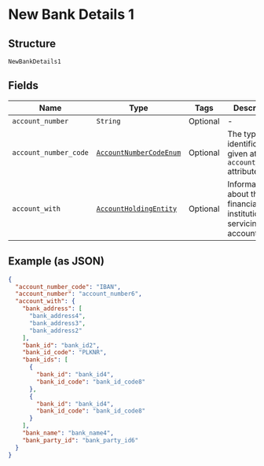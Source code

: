 
# New Bank Details 1

## Structure

`NewBankDetails1`

## Fields

| Name | Type | Tags | Description |
|  --- | --- | --- | --- |
| `account_number` | `String` | Optional | - |
| `account_number_code` | [`AccountNumberCodeEnum`](../../doc/models/account-number-code-enum.md) | Optional | The type of identification given at `account_number` attribute |
| `account_with` | [`AccountHoldingEntity`](../../doc/models/account-holding-entity.md) | Optional | Information about the financial institution servicing the account. |

## Example (as JSON)

```json
{
  "account_number_code": "IBAN",
  "account_number": "account_number6",
  "account_with": {
    "bank_address": [
      "bank_address4",
      "bank_address3",
      "bank_address2"
    ],
    "bank_id": "bank_id2",
    "bank_id_code": "PLKNR",
    "bank_ids": [
      {
        "bank_id": "bank_id4",
        "bank_id_code": "bank_id_code8"
      },
      {
        "bank_id": "bank_id4",
        "bank_id_code": "bank_id_code8"
      }
    ],
    "bank_name": "bank_name4",
    "bank_party_id": "bank_party_id6"
  }
}
```

